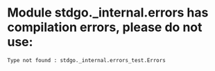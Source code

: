 # Module stdgo._internal.errors has compilation errors, please do not use:
```
Type not found : stdgo._internal.errors_test.Errors

```

